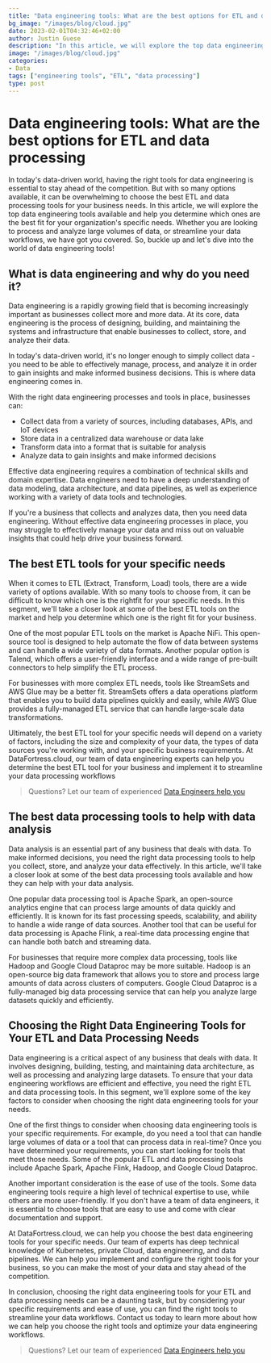 ```yaml
---
title: "Data engineering tools: What are the best options for ETL and data processing"
bg_image: "/images/blog/cloud.jpg"
date: 2023-02-01T04:32:46+02:00
author: Justin Guese
description: "In this article, we will explore the top data engineering tools available and help you determine which ones are the best fit for your organization's specific needs.."
image: "/images/blog/cloud.jpg"
categories:
- Data
tags: ["engineering tools", "ETL", "data processing"]
type: post
---
```


# Data engineering tools: What are the best options for ETL and data processing

In today's data-driven world, having the right tools for data engineering is essential to stay ahead of the competition. But with so many options available, it can be overwhelming to choose the best ETL and data processing tools for your business needs. In this article, we will explore the top data engineering tools available and help you determine which ones are the best fit for your organization's specific needs. Whether you are looking to process and analyze large volumes of data, or streamline your data workflows, we have got you covered. So, buckle up and let's dive into the world of data engineering tools!

## What is data engineering and why do you need it?

Data engineering is a rapidly growing field that is becoming increasingly important as businesses collect more and more data. At its core, data engineering is the process of designing, building, and maintaining the systems and infrastructure that enable businesses to collect, store, and analyze their data.

In today's data-driven world, it's no longer enough to simply collect data - you need to be able to effectively manage, process, and analyze it in order to gain insights and make informed business decisions. This is where data engineering comes in.

With the right data engineering processes and tools in place, businesses can:

- Collect data from a variety of sources, including databases, APIs, and IoT devices
- Store data in a centralized data warehouse or data lake
- Transform data into a format that is suitable for analysis
- Analyze data to gain insights and make informed decisions

Effective data engineering requires a combination of technical skills and domain expertise. Data engineers need to have a deep understanding of data modeling, data architecture, and data pipelines, as well as experience working with a variety of data tools and technologies.

If you're a business that collects and analyzes data, then you need data engineering. Without effective data engineering processes in place, you may struggle to effectively manage your data and miss out on valuable insights that could help drive your business forward.

## The best ETL tools for your specific needs

When it comes to ETL (Extract, Transform, Load) tools, there are a wide variety of options available. With so many tools to choose from, it can be difficult to know which one is the rightfit for your specific needs. In this segment, we'll take a closer look at some of the best ETL tools on the market and help you determine which one is the right fit for your business.

One of the most popular ETL tools on the market is Apache NiFi. This open-source tool is designed to help automate the flow of data between systems and can handle a wide variety of data formats. Another popular option is Talend, which offers a user-friendly interface and a wide range of pre-built connectors to help simplify the ETL process.

For businesses with more complex ETL needs, tools like StreamSets and AWS Glue may be a better fit. StreamSets offers a data operations platform that enables you to build data pipelines quickly and easily, while AWS Glue provides a fully-managed ETL service that can handle large-scale data transformations.

Ultimately, the best ETL tool for your specific needs will depend on a variety of factors, including the size and complexity of your data, the types of data sources you're working with, and your specific business requirements. At DataFortress.cloud, our team of data engineering experts can help you determine the best ETL tool for your business and implement it to streamline your data processing workflows

> Questions? Let our team of experienced [Data Engineers help you](/contact)

## The best data processing tools to help with data analysis

Data analysis is an essential part of any business that deals with data. To make informed decisions, you need the right data processing tools to help you collect, store, and analyze your data effectively. In this article, we'll take a closer look at some of the best data processing tools available and how they can help with your data analysis.

One popular data processing tool is Apache Spark, an open-source analytics engine that can process large amounts of data quickly and efficiently. It is known for its fast processing speeds, scalability, and ability to handle a wide range of data sources. Another tool that can be useful for data processing is Apache Flink, a real-time data processing engine that can handle both batch and streaming data.

For businesses that require more complex data processing, tools like Hadoop and Google Cloud Dataproc may be more suitable. Hadoop is an open-source big data framework that allows you to store and process large amounts of data across clusters of computers. Google Cloud Dataproc is a fully-managed big data processing service that can help you analyze large datasets quickly and efficiently.

## Choosing the Right Data Engineering Tools for Your ETL and Data Processing Needs

Data engineering is a critical aspect of any business that deals with data. It involves designing, building, testing, and maintaining data architecture, as well as processing and analyzing large datasets. To ensure that your data engineering workflows are efficient and effective, you need the right ETL and data processing tools. In this segment, we'll explore some of the key factors to consider when choosing the right data engineering tools for your needs.

One of the first things to consider when choosing data engineering tools is your specific requirements. For example, do you need a tool that can handle large volumes of data or a tool that can process data in real-time? Once you have determined your requirements, you can start looking for tools that meet those needs. Some of the popular ETL and data processing tools include Apache Spark, Apache Flink, Hadoop, and Google Cloud Dataproc.

Another important consideration is the ease of use of the tools. Some data engineering tools require a high level of technical expertise to use, while others are more user-friendly. If you don't have a team of data engineers, it is essential to choose tools that are easy to use and come with clear documentation and support.

At DataFortress.cloud, we can help you choose the best data engineering tools for your specific needs. Our team of experts has deep technical knowledge of Kubernetes, private Cloud, data engineering, and data pipelines. We can help you implement and configure the right tools for your business, so you can make the most of your data and stay ahead of the competition.

In conclusion, choosing the right data engineering tools for your ETL and data processing needs can be a daunting task, but by considering your specific requirements and ease of use, you can find the right tools to streamline your data workflows. Contact us today to learn more about how we can help you choose the right tools and optimize your data engineering workflows.

> Questions? Let our team of experienced [Data Engineers help you](/contact)